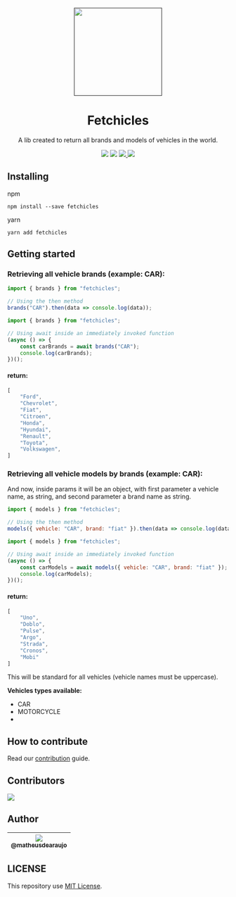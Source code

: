 <p align="center">
  <a href="" rel="noopener">
    <img width=200px height=200px src="https://i.imgur.com/G5h7EoT.png">
 </a>
</p>

<h1 align="center">Fetchicles</h1>

<p align="center">
  A lib created to return all brands and models of vehicles in the world.
</p>

<div align="center">
    <a>
        <img src="https://img.shields.io/badge/version-1.2.3-blue.svg?cacheSeconds=2592000">
    </a>
    <a>
        <img src="https://img.shields.io/badge/status-active-success.svg">
    </a>
    <a href="https://github.com/matheusdearaujo/fetchicles/issues">
        <img src="https://img.shields.io/github/issues/matheusdearaujo/fetchicles">
    </a>
    <a href="https://github.com/matheusdearaujo/fetchicles/pulls">
        <img src="https://img.shields.io/github/issues-pr/matheusdearaujo/fetchicles">
    </a>
</div>

## Installing

npm

```
npm install --save fetchicles
```

yarn

```
yarn add fetchicles
```

## Getting started

### Retrieving all vehicle brands (example: CAR):

```js
import { brands } from "fetchicles";

// Using the then method
brands("CAR").then(data => console.log(data));
```

```js
import { brands } from "fetchicles";

// Using await inside an immediately invoked function
(async () => {
	const carBrands = await brands("CAR");
	console.log(carBrands);
})();
```

#### return:

```js
[
	"Ford",
	"Chevrolet",
	"Fiat",
	"Citroen",
	"Honda",
	"Hyundai",
	"Renault",
	"Toyota",
	"Volkswagen",
]
```

### Retrieving all vehicle models by brands (example: CAR):

And now, inside params it will be an object, with first parameter a vehicle name, as string, and second parameter a brand name as string.

```js
import { models } from "fetchicles";

// Using the then method
models({ vehicle: "CAR", brand: "fiat" }).then(data => console.log(data));
```

```js
import { models } from "fetchicles";

// Using await inside an immediately invoked function
(async () => {
	const carModels = await models({ vehicle: "CAR", brand: "fiat" });
	console.log(carModels);
})();
```

#### return:

```js
[
    "Uno",
    "Doblo",
    "Pulse",
    "Argo",
    "Strada",
    "Cronos",
    "Mobi"
]
```

This will be standard for all vehicles (vehicle names must be uppercase).

**Vehicles types available:**

- CAR
- MOTORCYCLE
-

## How to contribute

Read our [contribution](/CONTRIBUTING.md) guide.

## Contributors

<a href="https://github.com/matheusdearaujo/fetchicles/graphs/contributors"><img src="https://contrib.rocks/image?repo=matheusdearaujo/fetchicles" /></a>

## Author

| [<img src="https://avatars.githubusercontent.com/u/61164981?v=3&s=115"><br><sub>@matheusdearaujo</sub>](https://github.com/matheusdearaujo) |
| :-----------------------------------------------------------------------------------------------------------------------------------------: |

## LICENSE

This repository use [MIT License](/LICENSE).

